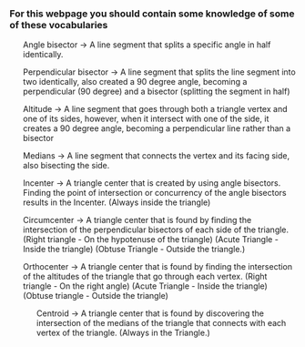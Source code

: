 <h3> For this webpage you should contain some knowledge of some of these vocabularies </h3>
<ol> Angle bisector -> A line segment that splits a specific angle in half identically.</ol>
<ol> Perpendicular bisector  -> A line segment that splits the line segment into two identically, also created a 90 degree angle, becoming a perpendicular (90 degree) and a bisector (splitting the segment in half) </ol>
<ol> Altitude -> A line segment that goes through both a triangle vertex and one of its sides, however, when it intersect with one of the side, it creates a 90 degree angle, becoming a perpendicular line rather than a bisector </ol>
<ol> Medians -> A line segment that connects the vertex and its facing side, also bisecting the side.</ol>
<ol> Incenter -> A triangle center that is created by using angle bisectors. Finding the point of intersection or concurrency of the angle bisectors results in the Incenter. (Always inside the triangle) </ol>
<ol> Circumcenter -> A triangle center that is found by finding the intersection of the perpendicular bisectors of each side of the triangle. (Right triangle - On the hypotenuse of the triangle) (Acute Triangle - Inside the triangle) (Obtuse Triangle - Outside the triangle.) </ol>
<ol> Orthocenter -> A triangle center that is found by finding the intersection of the altitudes of the triangle that go through each vertex. (Right triangle - On the right angle) (Acute Triangle - Inside the triangle) (Obtuse triangle - Outside the triangle)
<ol> Centroid -> A triangle center that is found by discovering the intersection of the medians of the triangle that connects with each vertex of the triangle. (Always in the Triangle.) </ol>
